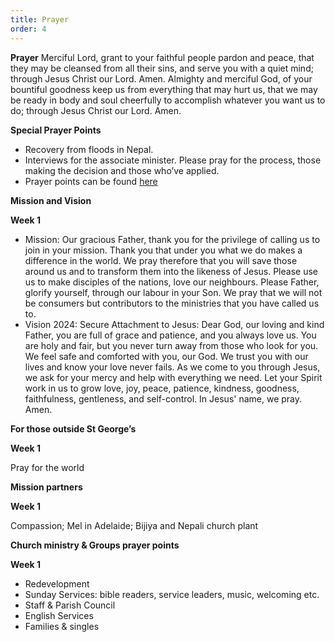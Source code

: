 ```yaml
---
title: Prayer
order: 4
---
```

**Prayer**
Merciful Lord, grant to your faithful people pardon and peace, that they may be cleansed from all their sins, and serve you with a quiet mind; through Jesus Christ our Lord. Amen.
Almighty and merciful God, of your bountiful goodness keep us from everything that may hurt us, that we may be ready in body and soul cheerfully to accomplish whatever you want us to do; through Jesus Christ our Lord. Amen.

**Special Prayer Points**
- Recovery from floods in Nepal. 
- Interviews for the associate minister. Please pray for the process, those making the decision and those who’ve applied.  
- Prayer points can be found [here](https://stgeorgeshurstville.org.au/prayer)

**Mission and Vision** 

**Week 1**
- Mission: Our gracious Father, thank you for the privilege of calling us to join in your mission. Thank you that under you what we do makes a difference in the world. We pray therefore that you will save those around us and to transform them into the likeness of Jesus. Please use us to make disciples of the nations, love our neighbours. Please Father, glorify yourself, through our labour in your Son. We pray that we will not be consumers but contributors to the ministries that you have called us to. 
- Vision 2024: Secure Attachment to Jesus: Dear God, our loving and kind Father, you are full of grace and patience, and you always love us. You are holy and fair, but you never turn away from those who look for you. We feel safe and comforted with you, our God. We trust you with our lives and know your love never fails. As we come to you through Jesus, we ask for your mercy and help with everything we need. Let your Spirit work in us to grow love, joy, peace, patience, kindness, goodness, faithfulness, gentleness, and self-control. In Jesus' name, we pray. Amen.

**For those outside St George’s** 

**Week 1**


Pray for the world

**Mission partners** 

**Week 1** 


Compassion; Mel in Adelaide; Bijiya and Nepali church plant   

**Church ministry & Groups prayer points**

**Week 1**
- Redevelopment
- Sunday Services: bible readers, service leaders, music, welcoming etc. 
- Staff & Parish Council
- English Services 
- Families & singles 






